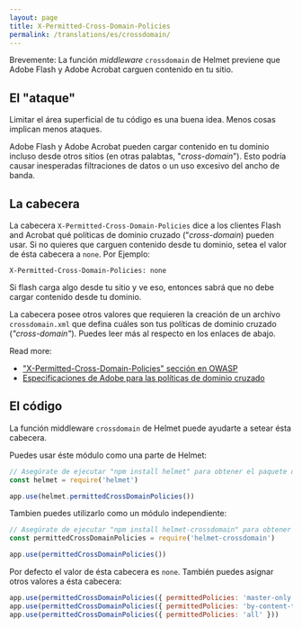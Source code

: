 ```yaml
---
layout: page
title: X-Permitted-Cross-Domain-Policies
permalink: /translations/es/crossdomain/
---
```

Brevemente: La función *middleware* `crossdomain` de Helmet previene que Adobe Flash y Adobe Acrobat carguen contenido en tu sitio.

El "ataque"
------------
Limitar el área superficial de tu código es una buena idea. Menos cosas implican menos ataques.

Adobe Flash y Adobe Acrobat pueden cargar contenido en tu dominio incluso desde otros sitios (en otras palabtas, "*cross-domain*"). Esto podría causar inesperadas filtraciones de datos o un uso excesivo del ancho de banda.

La cabecera
----------

La cabecera `X-Permitted-Cross-Domain-Policies` dice a los clientes Flash and Acrobat qué políticas de dominio cruzado ("*cross-domain*) pueden usar. Si no quieres que carguen contenido desde tu dominio, setea el valor de ésta cabecera a `none`. Por Ejemplo:

```
X-Permitted-Cross-Domain-Policies: none
```
Si flash carga algo desde tu sitio y ve eso, entonces sabrá que no debe cargar contenido desde tu dominio.

La cabecera posee otros valores que requieren la creación de un archivo `crossdomain.xml` que defina cuáles son tus políticas de dominio cruzado (*"cross-domain"*). Puedes leer más al respecto en los enlaces de abajo.

Read more:

- ["X-Permitted-Cross-Domain-Policies" sección en OWASP](https://www.owasp.org/index.php/OWASP_Secure_Headers_Project#xpcdp)
- [Especificaciones de Adobe para las políticas de dominio cruzado](https://www.adobe.com/devnet-docs/acrobatetk/tools/AppSec/xdomain.html)

El código
--------

La función middleware `crossdomain` de Helmet puede ayudarte a setear ésta cabecera.

Puedes usar éste módulo como una parte de Helmet:

```javascript
// Asegúrate de ejecutar "npm install helmet" para obtener el paquete de Helmet.
const helmet = require('helmet')

app.use(helmet.permittedCrossDomainPolicies())
```

Tambien puedes utilizarlo como un módulo independiente:

```javascript
// Asegúrate de ejecutar "npm install helmet-crossdomain" para obtener éste paquete.
const permittedCrossDomainPolicies = require('helmet-crossdomain')

app.use(permittedCrossDomainPolicies())
```

Por defecto el valor de ésta cabecera es `none`. También puedes asignar otros valores a ésta cabecera:

```javascript
app.use(permittedCrossDomainPolicies({ permittedPolicies: 'master-only' }))
app.use(permittedCrossDomainPolicies({ permittedPolicies: 'by-content-type' }))
app.use(permittedCrossDomainPolicies({ permittedPolicies: 'all' }))
```
